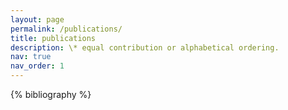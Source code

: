 ```yaml
---
layout: page
permalink: /publications/
title: publications
description: \* equal contribution or alphabetical ordering.
nav: true
nav_order: 1
---
```


<!-- _pages/publications.md -->
<div class="publications">

{% bibliography %}

</div>
